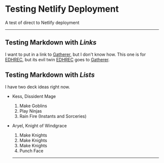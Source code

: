 # Testing Netlify Deployment
A test of direct to Netlify deployment

----
## Testing Markdown with _Links_

I want to put in a link to [Gatherer][Card-base], but I don't know how.
This one is for [EDHREC][Commander-base], but its evil twin [EDHREC][Card-base] goes to [Gatherer][Card-base].
<!--Identifiers-->
[Card-base]: https://gatherer.wizards.com/Pages/Default.aspx
[Commander-base]: https://edhrec.com/
<!--End Identifiers-->

## Testing Markdown with _Lists_
I have two deck ideas right now.
- Kess, Dissident Mage
   1. Make Goblins
   2. Play Ninjas
   3. Rain Fire (Instants and Sorceries)
- Aryel, Knight of Windgrace
   1. Make Knights
   2. Make Knights
   3. Make Knights
   4. Punch Face

   ----


